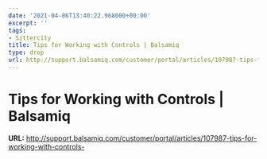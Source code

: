 ```yaml
---
date: '2021-04-06T13:40:22.968000+00:00'
excerpt: ''
tags:
- Sittercity
title: Tips for Working with Controls | Balsamiq
type: drop
url: http://support.balsamiq.com/customer/portal/articles/107987-tips-for-working-with-controls-
---
```


# Tips for Working with Controls | Balsamiq

**URL:** http://support.balsamiq.com/customer/portal/articles/107987-tips-for-working-with-controls-
